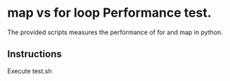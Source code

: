 # map vs for loop Performance test.

The provided scripts measures the performance of for and map in python.

## Instructions 

Execute test.sh 

